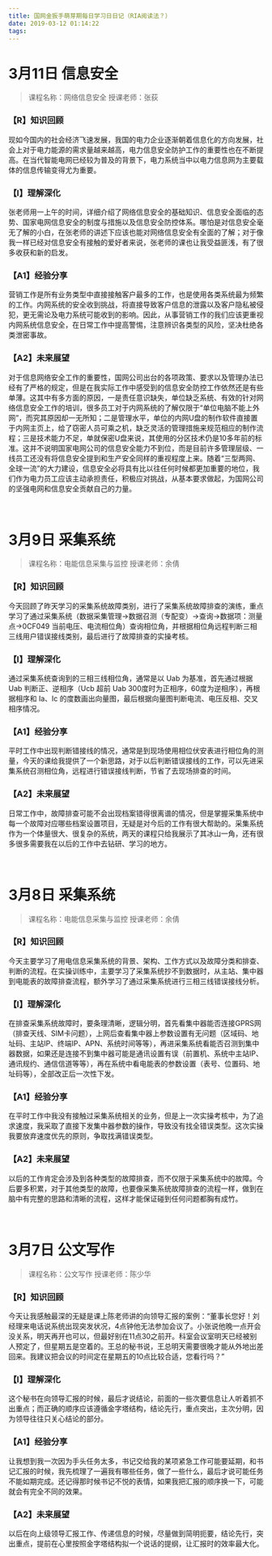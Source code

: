```yaml
---
title: 国网金扳手萌芽期每日学习日日记（RIA阅读法？）
date: 2019-03-12 01:14:22
tags:
---
```


# 3月11日   信息安全

>课程名称：网络信息安全
>授课老师：张荻

### 【R】知识回顾
现如今国内的社会经济飞速发展，我国的电力企业逐渐朝着信息化的方向发展，社会上对于电力能源的需求量越来越高，电力信息安全防护工作的重要性也在不断提高。在当代智能电网已经较为普及的背景下，电力系统当中以电力信息网为主要载体的信息传输变得尤为重要。

### 【I】理解深化
张老师用一上午的时间，详细介绍了网络信息安全的基础知识、信息安全面临的态势、国家电网信息安全的制度与措施以及信息安全防控体系。哪怕是对信息安全毫无了解的小白，在张老师的讲述下应该也能对网络信息安全有全面的了解；对于像我一样已经对信息安全有接触的爱好者来说，张老师的课也让我受益匪浅，有了很多收获和新的启发。

### 【A1】经验分享
营销工作是所有业务类型中直接接触客户最多的工作，也是使用各类系统最为频繁的工作。内网系统的安全收到挑战，将直接导致客户信息的泄露以及客户隐私被侵犯，更无需论及电力系统可能收到的影响。因此，从事营销工作的我们应该更重视内网系统信息安全，在日常工作中提高警惕，注意辨识各类型的风险，坚决杜绝各类泄密事故。

### 【A2】未来展望
对于信息网络安全工作的重要性，国网公司出台的各项政策、要求以及管理办法已经有了严格的规定，但是在我实际工作中感受到的信息安全防控工作依然还是有些单薄。这其中有多方面的原因，一是责任意识缺失，单位缺乏系统、有效的针对网络信息安全工作的培训，很多员工对于内网系统的了解仅限于“单位电脑不能上外网”，而究其原因却一无所知；二是管理水平，单位的内网U盘的制作软件直接置于内网主页上，给了窃密人员可乘之机，缺乏灵活的管理措施来规范相应的制作流程；三是技术能力不足，单就保密U盘来说，其使用的分区技术仍是10多年前的标准。这并不说明国家电网公司的信息安全能力不到位，而是目前许多管理层级、一线员工还没有将信息安全提到和生产安全同样的重视程度上来。随着“三型两网、全球一流”的大力建设，信息安全必将具有比以往任何时候都更加重要的地位，我们作为电力员工应该主动承担责任，积极应对挑战，从基本要求做起，为国网公司的坚强电网和信息安全贡献自己的力量。

<br>

# 3月9日   采集系统

>课程名称：电能信息采集与监控
>授课老师：余倩

### 【R】知识回顾
今天回顾了昨天学习的采集系统故障类别，进行了采集系统故障排查的演练，重点学习了通过采集系统（数据采集管理->数据召测（专配变）->查询->数据项：测量点->0CF049 当前电压、电流相位角）查询相位角，并根据相位角远程判断三相三线用户错误接线类别，最后进行了故障排查的实操考核。

### 【I】理解深化
通过采集系统查询到的三相三线相位角，通常是以 Uab 为基准，首先通过根据 Uab 判断正、逆相序（Ucb 超前 Uab 300度时为正相序，60度为逆相序），再根据相序和 Ia、Ic 的度数画出向量图，最后根据向量图判断电流、电压反相、交叉相序情况。

### 【A1】经验分享
平时工作中出现判断错接线的情况，通常是到现场使用相位伏安表进行相位角的测量，今天的课给我提供了一个新思路，对于以后判断错误接线的工作，可以先进采集系统召测相位角，远程进行错误接线判断，节省了去现场排查的时间。

### 【A2】未来展望
日常工作中，故障排查可能不会出现档案错得很离谱的情况，但是掌握采集系统中每一个故障对应哪些档案设置项目，无疑是对今后的工作有很大帮助的。采集系统作为一个体量很大、很复杂的系统，两天的课程只给我展示了其冰山一角，还有很多很多需要我在以后的工作中去钻研、学习的地方。

<br>

# 3月8日   采集系统

>课程名称：电能信息采集与监控
>授课老师：余倩

### 【R】知识回顾
今天主要学习了用电信息采集系统的背景、架构、工作方式以及故障分类和排查、判断的流程。在实操训练中，主要学习了采集系统抄不到数据时，从主站、集中器到电能表的故障排查流程，额外学习了通过采集系统进行三相三线错误接线分析。

### 【I】理解深化
在排查采集系统故障时，要条理清晰，逻辑分明，首先看集中器能否连接GPRS网（排查天线、SIM卡问题），上网后查看集中器上参数设置有无问题（区域码、地址码、主站IP、终端IP、APN、系统时间等等），再进采集系统看能否召测到集中器数据，如果还是连接不到集中器可能是通讯设置有误（前置机、系统中主站IP、通讯规约、通信信道等等），再在系统中看电能表的参数设置（表号、位置码、地址码等），全部改正后一次性下发。


### 【A1】经验分享
在平时工作中我没有接触过采集系统相关的业务，但是上一次实操考核中，为了追求速度，我采取了直接下发集中器参数的操作，导致没有找全错误类型。这次实操我要放弃速度优先的原则，争取找满错误类型。

### 【A2】未来展望
以后的工作肯定会涉及到各种类型的故障排查，而不仅限于采集系统中的故障。今后要多积累，对于其他类型的故障，也要像采集系统故障排查的流程一样，做到在脑中有完整的思路和清晰的流程，这样才能保证碰到任何问题都胸有成竹。

<br>

# 3月7日   公文写作

>课程名称：公文写作
>授课老师：陈少华

### 【R】知识回顾
今天让我感触最深的无疑是课上陈老师讲的向领导汇报的案例：“董事长您好！刘经理来电话说系统出现突发状况，4点钟他无法参加会议了。小张说他晚一点开会没关系，明天再开也可以，但最好别在11点30之前开。科室会议室明天已经被别人预定了，但星期五是空着的。王总的秘书说，王总明天需要很晚才能从外地出差回来。我建议把会议的时间定在星期五的10点比较合适，您看行吗？”

### 【I】理解深化
这个秘书在向领导汇报的时候，最后才说结论，前面的一些次要信息让人听着抓不出重点；而正确的顺序应该遵循金字塔结构，结论先行，重点突出，主次分明，因为领导往往只关心结论的部分。


### 【A1】经验分享
让我想到我一次因为手头任务太多，书记交给我的某项紧急工作可能要延期，和书记汇报的时候，我先梳理了一遍我有哪些任务，做了一些什么，最后才说可能任务不能如期完成。还记得那时候书记不悦的表情，如果我把汇报的顺序换一下，可能就会有完全不同的效果。

### 【A2】未来展望
以后在向上级领导汇报工作、传递信息的时候，尽量做到简明扼要，结论先行，突出重点，提前在心里按照金字塔结构拟一个说话的提纲，让汇报时的效率最大化。